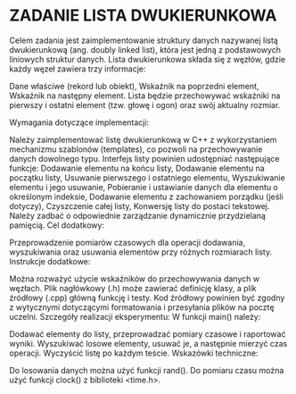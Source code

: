 # ZADANIE LISTA DWUKIERUNKOWA

Celem zadania jest zaimplementowanie struktury danych nazywanej listą dwukierunkową (ang. doubly linked list), która jest jedną z podstawowych liniowych struktur danych. Lista dwukierunkowa składa się z węzłów, gdzie każdy węzeł zawiera trzy informacje:

Dane właściwe (rekord lub obiekt),
Wskaźnik na poprzedni element,
Wskaźnik na następny element.
Lista będzie przechowywać wskaźniki na pierwszy i ostatni element (tzw. głowę i ogon) oraz swój aktualny rozmiar.

Wymagania dotyczące implementacji:

Należy zaimplementować listę dwukierunkową w C++ z wykorzystaniem mechanizmu szablonów (templates), co pozwoli na przechowywanie danych dowolnego typu.
Interfejs listy powinien udostępniać następujące funkcje:
Dodawanie elementu na końcu listy,
Dodawanie elementu na początku listy,
Usuwanie pierwszego i ostatniego elementu,
Wyszukiwanie elementu i jego usuwanie,
Pobieranie i ustawianie danych dla elementu o określonym indeksie,
Dodawanie elementu z zachowaniem porządku (jeśli dotyczy),
Czyszczenie całej listy,
Konwersję listy do postaci tekstowej.
Należy zadbać o odpowiednie zarządzanie dynamicznie przydzielaną pamięcią.
Cel dodatkowy:

Przeprowadzenie pomiarów czasowych dla operacji dodawania, wyszukiwania oraz usuwania elementów przy różnych rozmiarach listy.
Instrukcje dodatkowe:

Można rozważyć użycie wskaźników do przechowywania danych w węzłach.
Plik nagłówkowy (.h) może zawierać definicję klasy, a plik źródłowy (.cpp) główną funkcję i testy.
Kod źródłowy powinien być zgodny z wytycznymi dotyczącymi formatowania i przesyłania plików na pocztę uczelni.
Szczegóły realizacji eksperymentu: W funkcji main() należy:

Dodawać elementy do listy, przeprowadzać pomiary czasowe i raportować wyniki.
Wyszukiwać losowe elementy, usuwać je, a następnie mierzyć czas operacji.
Wyczyścić listę po każdym teście.
Wskazówki techniczne:

Do losowania danych można użyć funkcji rand().
Do pomiaru czasu można użyć funkcji clock() z biblioteki <time.h>.
